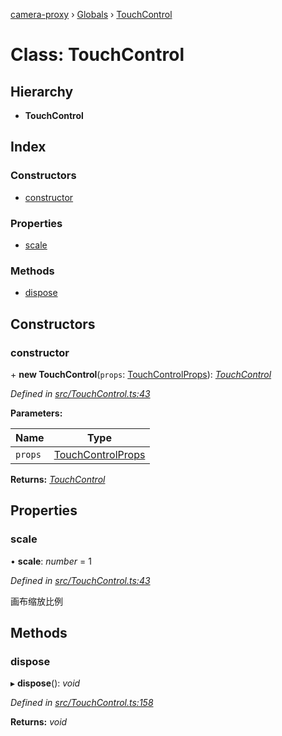 [camera-proxy](../README.md) › [Globals](../globals.md) › [TouchControl](touchcontrol.md)

# Class: TouchControl

## Hierarchy

* **TouchControl**

## Index

### Constructors

* [constructor](touchcontrol.md#constructor)

### Properties

* [scale](touchcontrol.md#scale)

### Methods

* [dispose](touchcontrol.md#dispose)

## Constructors

###  constructor

\+ **new TouchControl**(`props`: [TouchControlProps](../interfaces/touchcontrolprops.md)): *[TouchControl](touchcontrol.md)*

*Defined in [src/TouchControl.ts:43](https://github.com/alibaba/camera-proxy/blob/e1ea04e/src/TouchControl.ts#L43)*

**Parameters:**

Name | Type |
------ | ------ |
`props` | [TouchControlProps](../interfaces/touchcontrolprops.md) |

**Returns:** *[TouchControl](touchcontrol.md)*

## Properties

###  scale

• **scale**: *number* = 1

*Defined in [src/TouchControl.ts:43](https://github.com/alibaba/camera-proxy/blob/e1ea04e/src/TouchControl.ts#L43)*

画布缩放比例

## Methods

###  dispose

▸ **dispose**(): *void*

*Defined in [src/TouchControl.ts:158](https://github.com/alibaba/camera-proxy/blob/e1ea04e/src/TouchControl.ts#L158)*

**Returns:** *void*
